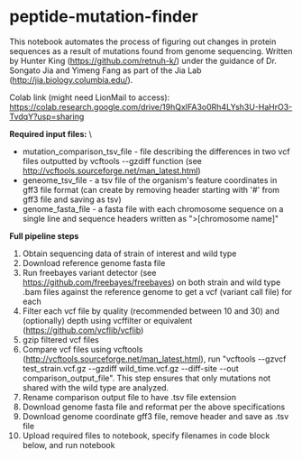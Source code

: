 # peptide-mutation-finder
This notebook automates the process of figuring out changes in protein sequences as a result of mutations found from genome sequencing. Written by Hunter King (https://github.com/retnuh-k/) under the guidance of Dr. Songato Jia and Yimeng Fang as part of the Jia Lab (http://jia.biology.columbia.edu/).

Colab link (might need LionMail to access): https://colab.research.google.com/drive/19hQxIFA3o0Rh4LYsh3U-HaHrO3-TvdqY?usp=sharing

**Required input files:** \\
*   mutation_comparison_tsv_file - file describing the differences in two vcf files outputted by vcftools --gzdiff function (see http://vcftools.sourceforge.net/man_latest.html)
*   geneome_tsv_file - a tsv file of the organism's feature coordinates in gff3 file format (can create by removing header starting with '#' from gff3 file and saving as tsv)
*   genome_fasta_file - a fasta file with each chromosome sequence on a single line and sequence headers written as ">[chromosome name]"

**Full pipeline steps**
1.   Obtain sequencing data of strain of interest and wild type
2.   Download reference genome fasta file
3.   Run freebayes variant detector (see https://github.com/freebayes/freebayes) on both strain and wild type .bam files against the reference genome to get a vcf (variant call file) for each
4.   Filter each vcf file by quality (recommended between 10 and 30) and (optionally) depth using vcffilter or equivalent (https://github.com/vcflib/vcflib)
5.   gzip filtered vcf files
6.   Compare vcf files using vcftools (http://vcftools.sourceforge.net/man_latest.html), run "vcftools --gzvcf test_strain.vcf.gz --gzdiff wild_time.vcf.gz --diff-site --out comparison_output_file". This step ensures that only mutations not shared with the wild type are analyzed.
7.   Rename comparison output file to have .tsv file extension
8.   Download genome fasta file and reformat per the above specifications
9.   Download genome coordinate gff3 file, remove header and save as .tsv file
10.  Upload required files to notebook, specify filenames in code block below, and run notebook 
